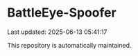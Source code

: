 # BattleEye-Spoofer

Last updated: 2025-06-13 05:41:17

This repository is automatically maintained.
